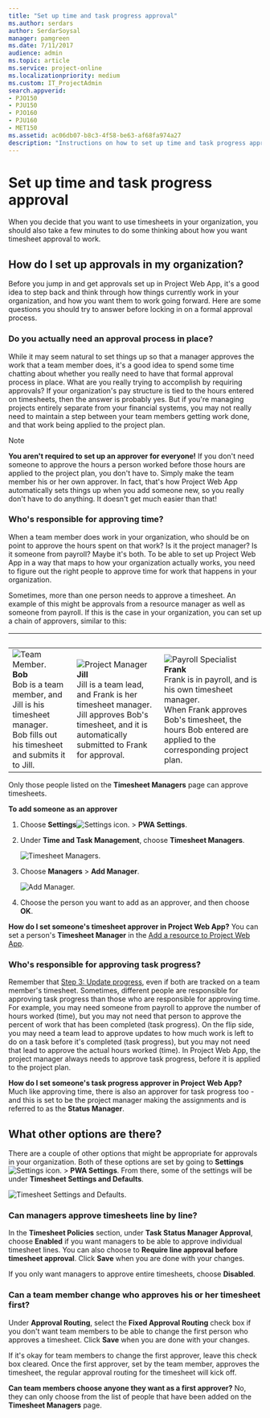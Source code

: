 ```yaml
---
title: "Set up time and task progress approval"
ms.author: serdars
author: SerdarSoysal
manager: pamgreen
ms.date: 7/11/2017
audience: admin
ms.topic: article
ms.service: project-online
ms.localizationpriority: medium
ms.custom: IT_ProjectAdmin
search.appverid:
- PJO150
- PJU150
- PJO160
- PJU160
- MET150
ms.assetid: ac06db07-b8c3-4f58-be63-af68fa974a27
description: "Instructions on how to set up time and task progress approval using Project Web App."
---
```


# Set up time and task progress approval

When you decide that you want to use timesheets in your organization, you should also take a few minutes to do some thinking about how you want timesheet approval to work.
  
## How do I set up approvals in my organization?

Before you jump in and get approvals set up in Project Web App, it's a good idea to step back and think through how things currently work in your organization, and how you want them to work going forward. Here are some questions you should try to answer before locking in on a formal approval process.
  
### Do you actually need an approval process in place?

While it may seem natural to set things up so that a manager approves the work that a team member does, it's a good idea to spend some time chatting about whether you really need to have that formal approval process in place. What are you really trying to accomplish by requiring approvals? If your organization's pay structure is tied to the hours entered on timesheets, then the answer is probably yes. But if you're managing projects entirely separate from your financial systems, you may not really need to maintain a step between your team members getting work done, and that work being applied to the project plan.
  
> [!NOTE]
> **You aren't required to set up an approver for everyone!** If you don't need someone to approve the hours a person worked before those hours are applied to the project plan, you don't have to. Simply make the team member his or her own approver. In fact, that's how Project Web App automatically sets things up when you add someone new, so you really don't have to do anything. It doesn't get much easier than that! 
  
### Who's responsible for approving time?

When a team member does work in your organization, who should be on point to approve the hours spent on that work? Is it the project manager? Is it someone from payroll? Maybe it's both. To be able to set up Project Web App in a way that maps to how your organization actually works, you need to figure out the right people to approve time for work that happens in your organization.
  
Sometimes, more than one person needs to approve a timesheet. An example of this might be approvals from a resource manager as well as someone from payroll. If this is the case in your organization, you can set up a chain of approvers, similar to this:
  
|&nbsp;|&nbsp;|&nbsp;|
|:-----|:-----|:-----|
|![Team Member.](media/d7c268ca-1a2f-49b1-8ea0-bd35c44d3e06.png) **Bob** <br/> Bob is a team member, and Jill is his timesheet manager.  <br/> Bob fills out his timesheet and submits it to Jill.  <br/> |![Project Manager](media/e3f6031e-015a-40e6-bcb2-b0123225bb27.png) **Jill** <br/> Jill is a team lead, and Frank is her timesheet manager.  <br/> Jill approves Bob's timesheet, and it is automatically submitted to Frank for approval.  <br/> |![Payroll Specialist](media/07def6e4-4072-4716-862f-14fcea78f191.png) **Frank** <br/> Frank is in payroll, and is his own timesheet manager.  <br/> When Frank approves Bob's timesheet, the hours Bob entered are applied to the corresponding project plan.  <br/> |
   
Only those people listed on the **Timesheet Managers** page can approve timesheets. 
  
 **To add someone as an approver**
  
1. Choose **Settings**![Settings icon.](media/22ecb306-849a-4d04-8885-fe49ec9df8ce.png) \> **PWA Settings**. 
    
2. Under **Time and Task Management**, choose **Timesheet Managers**.
    
    ![Timesheet Managers.](media/8b87dc18-8e5d-4c97-9f6e-12f573f3cfc8.png)
  
3. Choose **Managers** \> **Add Manager**.
    
    ![Add Manager.](media/fe2c56b5-56df-4927-a94e-0f5fa94f22f7.png)
  
4. Choose the person you want to add as an approver, and then choose **OK**.
    
 **How do I set someone's timesheet approver in Project Web App?** You can set a person's **Timesheet Manager** in the [Add a resource to Project Web App](https://support.office.com/article/71c6aa5c-2a97-4cbb-9814-26289c62c471).
  
### Who's responsible for approving task progress?

Remember that [Step 3: Update progress](https://support.office.com/article/ca5c3826-85bf-4a31-9351-3b83fd7c8fe0), even if both are tracked on a team member's timesheet. Sometimes, different people are responsible for approving task progress than those who are responsible for approving time. For example, you may need someone from payroll to approve the number of hours worked (time), but you may not need that person to approve the percent of work that has been completed (task progress). On the flip side, you may need a team lead to approve updates to how much work is left to do on a task before it's completed (task progress), but you may not need that lead to approve the actual hours worked (time). In Project Web App, the project manager always needs to approve task progress, before it is applied to the project plan.
  
 **How do I set someone's task progress approver in Project Web App?** Much like approving time, there is also an approver for task progress too - and this is set to be the project manager making the assignments and is referred to as the **Status Manager**.
  
## What other options are there?

There are a couple of other options that might be appropriate for approvals in your organization. Both of these options are set by going to **Settings**![Settings icon.](media/22ecb306-849a-4d04-8885-fe49ec9df8ce.png) \> **PWA Settings**. From there, some of the settings will be under **Timesheet Settings and Defaults**.
  
![Timesheet Settings and Defaults.](media/4b39ea36-c7ed-4dd4-aece-56f4e959af2a.png)
  
### Can managers approve timesheets line by line?

In the **Timesheet Policies** section, under **Task Status Manager Approval**, choose **Enabled** if you want managers to be able to approve individual timesheet lines. You can also choose to **Require line approval before timesheet approval**. Click **Save** when you are done with your changes. 
  
 If you only want managers to approve entire timesheets, choose **Disabled**.
  
### Can a team member change who approves his or her timesheet first?

Under **Approval Routing**, select the **Fixed Approval Routing** check box if you don't want team members to be able to change the first person who approves a timesheet. Click **Save** when you are done with your changes. 
  
If it's okay for team members to change the first approver, leave this check box cleared. Once the first approver, set by the team member, approves the timesheet, the regular approval routing for the timesheet will kick off.
  
 **Can team members choose anyone they want as a first approver?** No, they can only choose from the list of people that have been added on the **Timesheet Managers** page. 
  

